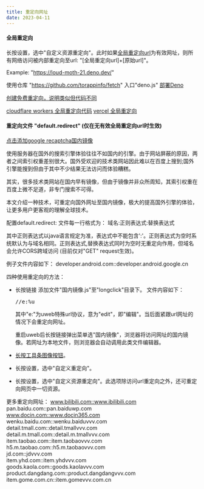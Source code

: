 ```yaml
---
title: 重定向网址
date: 2023-04-11
---
```

#### 全局重定向
长按设置，选中"自定义资源重定向"。此时如果<a href="i:60/data/data/info.torapp.uweb/files/config.html:https://jamesfengcao.codeberg.page/zh/searchurl/config.html">全局重定向url</a>为有效网址，则所有网络访问被内部重定向至url: "[全局重定向url]+[原始url]"。

Example: "https://loud-moth-21.deno.dev/"

使用仓库 "https://github.com/torappinfo/fetch" 入口"deno.js" [部署Deno](https://deno.com/deploy)

[创建免费重定向，说明类似但代码不同](https://gitee.com/jja8/NewBingGoGo.wikis/blob/master/创建魔法链接/使用免费的的云服务提供商创建魔法链接.md)

[cloudflare workers 全局重定向代码](../../en/searchurl/cloudflare/redirect.js)
[vercel 全局重定向](https://github.com/torappinfo/vercel)

#### 重定向文件 "default.redirect" (仅在无有效全局重定向url时生效)
<a target="_self" href="i:0gdefault.redirect:../searchurl/txt/redirect.cfg">点击添加google recaptcha国内镜像</a>

使用服务器在国外的搜索引擎体验往往不如国内的引擎。由于网站屏蔽的原因，两者之间索引权重差别很大。国外受欢迎的技术类网站因此难以在百度上搜到;国外引擎能搜到但由于其中不少结果无法访问而体验糟糕。

其实，很多技术类网站在国内早有镜像，但由于镜像并非众所周知，其索引权重在百度上微不足道，非专门搜索不可得。

本文介绍一种技术，可重定向国外网址至国内镜像，极大的提高国外引擎的体验，让更多用户更客观的理解全球技术。

配置default.redirect:
文件每一行格式为：
域名:正则表达式:替换表达式

其中正则表达式以java语言规定为准，表达式中不能包含':'。正则表达式为空时系统默认为与域名相同。正则表达式,替换表达式同时为空时无重定向作用，但域名会允许CORS跨域访问 (目前仅对"GET" request生效)。

例子文件内容如下：
developer.android.com::developer.android.google.cn

四种使用重定向的方法：
- 长按链接
  添加文件"国内镜像.js"至"longclick"目录下。
  文件内容如下：
  <pre>//e:%u</pre>

  其中"e:"为uweb特殊url协议，意为"edit"，即"编辑"。当后面紧跟url网址的情况下会重定向网址。

  重启uweb后长按链接弹出菜单选"国内镜像"，浏览器将访问网址的国内镜像。若网址为本地文件，则浏览器会自动调用此类文件编辑器。

- [长按工具条图像按钮](../urls/index.html)。
- 长按设置，选中"自定义重定向"。
- 长按设置，选中"自定义资源重定向"。此选项除访问url重定向之外，还可重定向网页中一切资源。

更多重定向网址：
www.bilibili.com::www.ibilibili.com  
pan.baidu.com::pan.baiduwp.com  
www.docin.com::www.docin365.com  
wenku.baidu.com::wenku.baiduvvv.com  
detail.tmall.com::detail.tmallvvv.com  
detail.m.tmall.com::detail.m.tmallvvv.com  
item.taobao.com::item.taobaovvv.com  
h5.m.taobao.com::h5.m.taobaovvv.com  
jd.com::jdvvv.com  
item.yhd.com::item.yhdvvv.com  
goods.kaola.com::goods.kaolavvv.com  
product.dangdang.com::product.dangdangvvv.com  
item.gome.com.cn::item.gomevvv.com.cn


